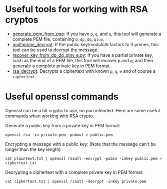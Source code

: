 # Useful tools for working with RSA cryptos

- [generate_pem_from_pqe](./generate_pem_from_pqe.py): If you have `p`, `q`, and `e`, this tool will generate a complete PEM file, containing `d`, `dp`, `dq`, `qinv`.
- [multiprime_decrypt](multiprime_decrypt.py): If the public key/modulo/`N` factors to 3 primes, this tool can be used to decrypt the message.
- [recover_key_from_dp_dq_qinv_e.py](recover_pq_from_dp_dq_qinv_e.py): If you have a partial private key, such as the end of a PEM file, this tool will recover `p` and `q`, and then generate a complete private key in PEM format.
- [rsa_decrypt](rsa_decrypt.py): Decrypts a ciphertext with known `p`, `q`, `e` and of course a `ciphertext`.

# Useful openssl commands

Openssl can be a bit cryptic to use, no pun intended. Here are some useful commands when working with RSA crypto.

Generate a public key from a private key in PEM format:

    openssl rsa -in private.pem -pubout > public.pem

Encrypting a message with a public key: (Note that the message can't be longer than the key length)

    cat plaintext.txt | openssl rsautl -encrypt -pubin -inkey public.pem > ciphertext.txt

Decrypting a ciphertext with a complete private key in PEM format:

    cat ciphertext.txt | openssl rsautl -decrypt -inkey private.pem
